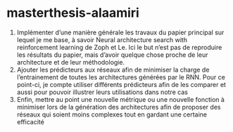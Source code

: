 # masterthesis-alaamiri

1.	Implémenter d’une manière générale les travaux du papier principal sur lequel je me base, à savoir Neural architecture search with reinforcement learning de Zoph et Le. Ici le but n’est pas de reproduire les résultats du papier, mais d’avoir quelque chose proche de leur architecture et de leur méthodologie.
2.	Ajouter les prédicteurs aux réseaux afin de minimiser la charge de l’entrainement de toutes les architectures générées par le RNN. Pour ce point-ci, je compte utiliser différents prédicteurs afin de les comparer et aussi pour pouvoir illustrer leurs utilisations dans notre cas
3.  Enfin, mettre au point une nouvelle métrique ou une nouvelle fonction à minimiser lors de la génération des architectures afin de proposer des réseaux qui soient moins complexes tout en gardant une certaine efficacité
